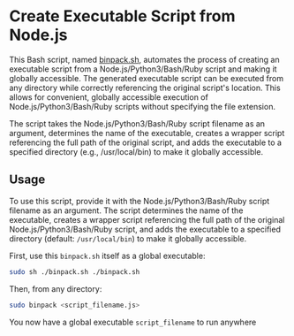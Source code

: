 # Create Executable Script from Node.js

This Bash script, named [binpack.sh](./binpack.sh), automates the process of creating an executable script from a Node.js/Python3/Bash/Ruby script and making it globally accessible. The generated executable script can be executed from any directory while correctly referencing the original script's location. This allows for convenient, globally accessible execution of Node.js/Python3/Bash/Ruby scripts without specifying the file extension.

The script takes the Node.js/Python3/Bash/Ruby script filename as an argument, determines the name of the executable, creates a wrapper script referencing the full path of the original script, and adds the executable to a specified directory (e.g., /usr/local/bin) to make it globally accessible.

## Usage

To use this script, provide it with the Node.js/Python3/Bash/Ruby script filename as an argument. The script determines the name of the executable, creates a wrapper script referencing the full path of the original Node.js/Python3/Bash/Ruby script, and adds the executable to a specified directory (default: `/usr/local/bin`) to make it globally accessible.


First, use this `binpack.sh` itself as a global executable:

```bash
sudo sh ./binpack.sh ./binpack.sh
```
Then, from any directory:

```bash
sudo binpack <script_filename.js>
```
You now have a global executable `script_filename` to run anywhere

